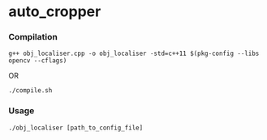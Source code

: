 # auto_cropper

### Compilation
`g++ obj_localiser.cpp -o obj_localiser -std=c++11 $(pkg-config --libs opencv --cflags)`

OR

`./compile.sh`

### Usage
 `./obj_localiser [path_to_config_file]`
